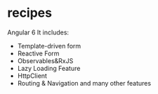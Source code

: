 # recipes
Angular 6 
It includes: 
- Template-driven form
- Reactive Form
- Observables&RxJS
- Lazy Loading Feature
- HttpClient
- Routing & Navigation
and many other features
